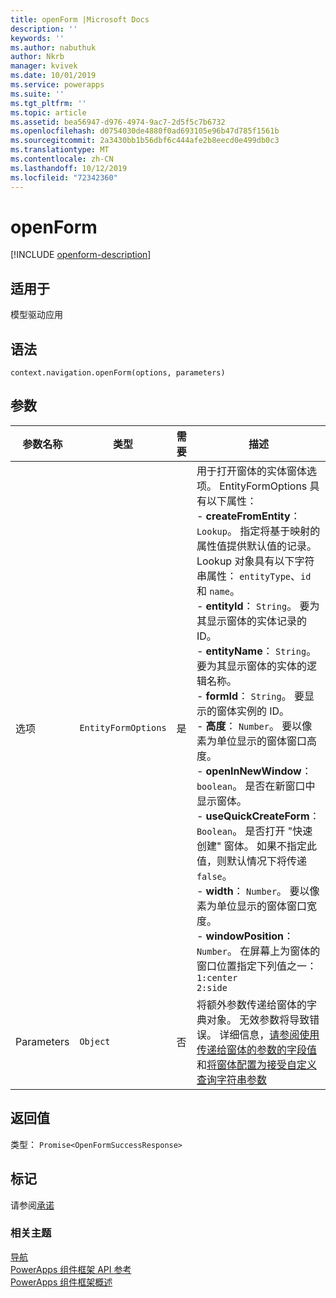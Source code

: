 ```yaml
---
title: openForm |Microsoft Docs
description: ''
keywords: ''
ms.author: nabuthuk
author: Nkrb
manager: kvivek
ms.date: 10/01/2019
ms.service: powerapps
ms.suite: ''
ms.tgt_pltfrm: ''
ms.topic: article
ms.assetid: bea56947-d976-4974-9ac7-2d5f5c7b6732
ms.openlocfilehash: d0754030de4880f0ad693105e96b47d785f1561b
ms.sourcegitcommit: 2a3430bb1b56dbf6c444afe2b8eecd0e499db0c3
ms.translationtype: MT
ms.contentlocale: zh-CN
ms.lasthandoff: 10/12/2019
ms.locfileid: "72342360"
---
```

# <a name="openform"></a>openForm

[!INCLUDE [openform-description](includes/openform-description.md)]

## <a name="available-for"></a>适用于 

模型驱动应用

## <a name="syntax"></a>语法

`context.navigation.openForm(options, parameters)`

## <a name="parameters"></a>参数

| 参数名称|类型|需要|描述|
| ------------- |----|--------|-----------|
|选项|`EntityFormOptions`|是|用于打开窗体的实体窗体选项。 EntityFormOptions 具有以下属性：<br/>- **createFromEntity**： `Lookup`。 指定将基于映射的属性值提供默认值的记录。 Lookup 对象具有以下字符串属性： `entityType`、`id` 和 `name`。 <br/>- **entityId**： `String`。 要为其显示窗体的实体记录的 ID。<br/>- **entityName**： `String`。 要为其显示窗体的实体的逻辑名称。<br/>- **formId**： `String`。 要显示的窗体实例的 ID。<br/>- **高度**： `Number`。 要以像素为单位显示的窗体窗口高度。<br/>- **openInNewWindow**： `boolean`。 是否在新窗口中显示窗体。<br/>- **useQuickCreateForm**： `Boolean`。 是否打开 "快速创建" 窗体。 如果不指定此值，则默认情况下将传递 `false`。<br/>- **width**： `Number`。 要以像素为单位显示的窗体窗口宽度。<br/>- **windowPosition**： `Number`。 在屏幕上为窗体的窗口位置指定下列值之一： `1:center` <br/> `2:side`|
|Parameters|`Object`|否|将额外参数传递给窗体的字典对象。 无效参数将导致错误。 详细信息，[请参阅使用传递给窗体的参数的字段值](https://docs.microsoft.com/en-us/powerapps/developer/model-driven-apps/set-field-values-using-parameters-passed-form)和[将窗体配置为接受自定义查询字符串参数](https://docs.microsoft.com/en-us/powerapps/developer/component-framework/sample-controls/navigation-api-control)|

## <a name="return-value"></a>返回值

类型： `Promise<OpenFormSuccessResponse>`

## <a name="remarks"></a>标记

请参阅[承诺](https://developer.mozilla.org/docs/Web/JavaScript/reference/Global_Objects/Promise)

### <a name="related-topics"></a>相关主题

[导航](../navigation.md)<br/>
[PowerApps 组件框架 API 参考](../../reference/index.md)<br/>
[PowerApps 组件框架概述](../../overview.md)